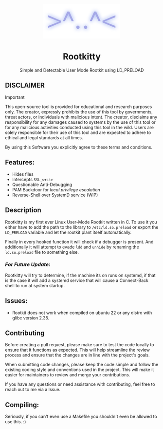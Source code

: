 <p align=center>
    <img src=assets/Rootkitty.png width=50%></img>
</p>
<h1 align=center>Rootkitty</h1>
<p align=center>Simple and Detectable User Mode Rootkit using LD_PRELOAD</p>

## **DISCLAIMER**
> [!IMPORTANT]
> This open-source tool is provided for educational and research purposes only. 
> The creator, expressly prohibits the use of this tool by governments, threat actors, or individuals with malicious intent. 
> The creator, disclaims any responsibility for any damages caused to systems by the use of this tool or for any malicious activities conducted using this tool in the wild. 
> Users are solely responsible for their use of this tool and are expected to adhere to ethical and legal standards at all times. 
> 
> By using this Software you explicitly agree to these terms and conditions.

## Features:
- Hides files                                                   
- Intercepts `SSL_write`
- Questionable Anti-Debugging
- PAM Backdoor for *local privilege escalation*
- Reverse-Shell over SystemD service (WIP)

## Description
Rootkitty is my first ever Linux User-Mode Rootkit written in C. 
To use it you either have to add the path to the library to `/etc/ld.so.preload` 
or export the `LD_PRELOAD` variable and let the rootkit plant itself automatically.

Finally in every hooked function it will check if a debugger is present. And additionally
it will attempt to evade `ldd` and `unhide` by renaming the `ld.so.preload` file to something else.

### *For Future Update:*
Rootkitty will try to determine, if the machine its on runs on systemd, if that is the case 
it will add a systemd service that will cause a Connect-Back shell to run at system startup.

## Issues:
- Rootkit does not work when compiled on ubuntu 22 or any distro with glibc version 2.35.

## Contributing

Before creating a pull request, please make sure to test the code locally to ensure that it functions as expected. This will help streamline the review process and ensure that the changes are in line with the project's goals.

When submitting code changes, please keep the code simple and follow the existing coding style and conventions used in the project. This will make it easier for maintainers to review and merge your contributions.

If you have any questions or need assistance with contributing, feel free to reach out to me via a Issue.

## Compiling:
Seriously, if you can't even use a Makefile you shouldn't even be allowed to use this. :)
